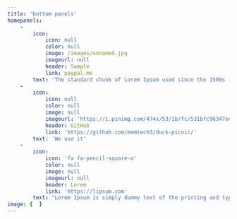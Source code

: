 ```yaml
---
title: 'bottom panels'
homepanels:
    -
        icon:
            icon: null
            color: null
            image: /images/unnamed.jpg
            imageurl: null
            header: Sample
            link: paypal.me
        text: 'The standard chunk of Lorem Ipsum used since the 1500s is reproduced below for those interested. Sections 1.10.32 and 1.10.33 from "de Finibus Bonorum et Malorum" by Cicero are also reproduced in their exact original form, accompanied by English versions from the 1914 translation by H. Rackham.'
    -
        icon:
            icon: null
            color: null
            image: null
            imageurl: 'https://i.pinimg.com/474x/53/1b/fc/531bfc96347ec3418a075e5b93760b68.jpg'
            header: GitHub
            link: 'https://github.com/memtech3/duck-picnic/'
        text: 'We use it'
    -
        icon:
            icon: 'fa fa-pencil-square-o'
            color: null
            image: null
            imageurl: null
            header: Lorem
            link: 'https://lipsum.com'
        text: "Lorem Ipsum is simply dummy text of the printing and typesetting industry. Lorem Ipsum has been the industry's standard dummy text ever since the 1500s, when an unknown printer took a galley of type and scrambled it to make a type specimen book. It has survived not only five centuries, but also the leap into electronic typesetting, remaining essentially unchanged. It was popularised in the 1960s with the release of Letraset sheets containing Lorem Ipsum passages, and more recently with desktop publishing software like Aldus PageMaker including versions of Lorem Ipsum.\t\t\t\t"
image: {  }
---
```


